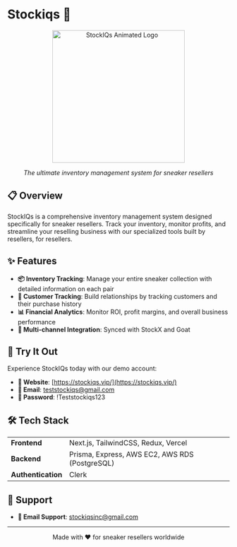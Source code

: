 # Stockiqs 👟
<div align="center">
  <img width="300" alt="StockIQs Animated Logo" src="https://mir-s3-cdn-cf.behance.net/project_modules/hd/e6e95a50025901.58c57cabb8db0.gif">
  
  *The ultimate inventory management system for sneaker resellers*
</div>

## 📋 Overview
StockIQs is a comprehensive inventory management system designed specifically for sneaker resellers. Track your inventory, monitor profits, and streamline your reselling business with our specialized tools built by resellers, for resellers.

## ✨ Features
- **📦 Inventory Tracking**: Manage your entire sneaker collection with detailed information on each pair
- **👥 Customer Tracking**: Build relationships by tracking customers and their purchase history
- **📊 Financial Analytics**: Monitor ROI, profit margins, and overall business performance
- **🔄 Multi-channel Integration**: Synced with StockX and Goat

## 🚀 Try It Out
Experience StockIQs today with our demo account:

- **🔗 Website**: [https://stockiqs.vip/](https://stockiqs.vip/)
- **📧 Email**: teststockiqs@gmail.com
- **🔑 Password**: !Teststockiqs123

## 🛠️ Tech Stack
<table>
  <tr>
    <td><strong>Frontend</strong></td>
    <td>Next.js, TailwindCSS, Redux, Vercel</td>
  </tr>
  <tr>
    <td><strong>Backend</strong></td>
    <td>Prisma, Express, AWS EC2, AWS RDS (PostgreSQL)</td>
  </tr>
  <tr>
    <td><strong>Authentication</strong></td>
    <td>Clerk</td>
  </tr>
</table>

## 🤝 Support
- **📧 Email Support**: [stockiqsinc@gmail.com](mailto:stockiqsinc@gmail.com)

---
<div align="center">
  <p>Made with ❤️ for sneaker resellers worldwide</p>
</div>
